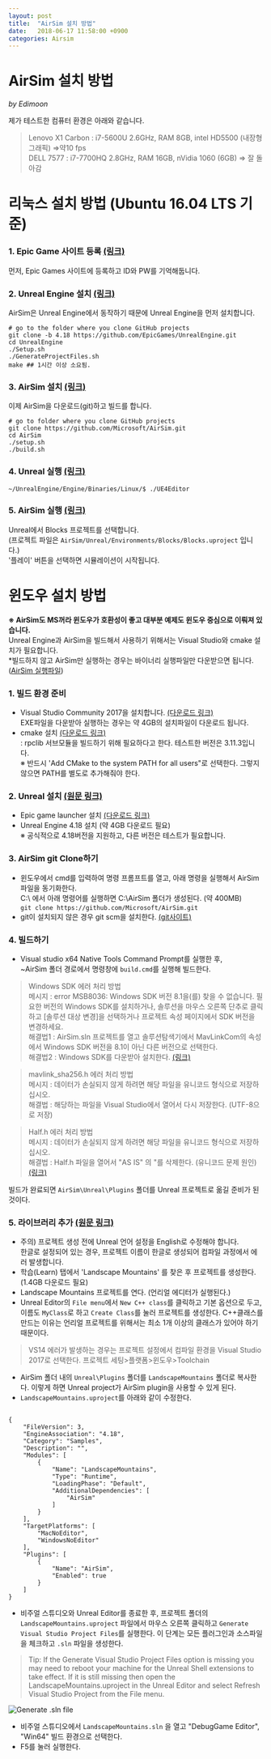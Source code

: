 ```yaml
---
layout: post
title:  "AirSim 설치 방법"
date:   2018-06-17 11:58:00 +0900
categories: Airsim
---
```

# AirSim 설치 방법
_by Edimoon_

제가 테스트한 컴퓨터 환경은 아래와 같습니다.  
> Lenovo X1 Carbon : i7-5600U 2.6GHz, RAM 8GB, intel HD5500 (내장형 그래픽) =>약10 fps      
> DELL 7577 : i7-7700HQ 2.8GHz, RAM 16GB, nVidia 1060 (6GB) => 잘 돌아감

# 리눅스 설치 방법 (Ubuntu 16.04 LTS 기준)

### 1. Epic Game 사이트 등록 [(링크)](https://docs.unrealengine.com/latest/INT/Platforms/Linux/BeginnerLinuxDeveloper/SettingUpAnUnrealWorkflow/1/index.html)   
먼저, Epic Games 사이트에 등록하고 ID와 PW를 기억해둡니다.   

### 2. Unreal Engine 설치 [(링크)](https://docs.unrealengine.com/latest/INT/Platforms/Linux/BeginnerLinuxDeveloper/SettingUpAnUnrealWorkflow/index.html)  
AirSim은 Unreal Engine에서 동작하기 때문에 Unreal Engine을 먼저 설치합니다.  
```
# go to the folder where you clone GitHub projects
git clone -b 4.18 https://github.com/EpicGames/UnrealEngine.git
cd UnrealEngine
./Setup.sh
./GenerateProjectFiles.sh
make ## 1시간 이상 소요됨.
```

### 3. AirSim 설치 [(링크)](https://github.com/Microsoft/AirSim/blob/master/docs/build_linux.md)  
이제 AirSim을 다운로드(git)하고 빌드를 합니다.
```
# go to folder where you clone GitHub projects
git clone https://github.com/Microsoft/AirSim.git
cd AirSim
./setup.sh
./build.sh
```

### 4. Unreal 실행 [(링크)](https://docs.unrealengine.com/latest/INT/Platforms/Linux/BeginnerLinuxDeveloper/SettingUpAnUnrealWorkflow/4/index.html)  
`~/UnrealEngine/Engine/Binaries/Linux/$ ./UE4Editor`

### 5. AirSim 실행 [(링크)](https://github.com/Microsoft/AirSim/blob/master/docs/unreal_blocks.md)  
Unreal에서 Blocks 프로젝트를 선택합니다.  
(프로젝트 파일은 `AirSim/Unreal/Environments/Blocks/Blocks.uproject` 입니다.)  
'플레이' 버튼을 선택하면 시뮬레이션이 시작됩니다.   
  

# 윈도우 설치 방법  
**※ AirSim도 MS꺼라 윈도우가 호환성이 좋고 대부분 예제도 윈도우 중심으로 이뤄져 있습니다.**  
Unreal Engine과 AirSim을 빌드해서 사용하기 위해서는 Visual Studio와 cmake 설치가 필요합니다.  
*빌드하지 않고 AirSim만 실행하는 경우는 바이너리 실행파일만 다운받으면 됩니다. ([AirSim 실행파일](https://github.com/Microsoft/AirSim/releases))

### 1. 빌드 환경 준비
   * Visual Studio Community 2017을 설치합니다. [(다운로드 링크)](https://my.visualstudio.com/Downloads?PId=2226)  
     EXE파일을 다운받아 실행하는 경우는 약 4GB의 설치파일이 다운로드 됩니다.  
   * cmake 설치 [(다운로드 링크)](https://cmake.org/download/)  
     : rpclib 서브모듈을 빌드하기 위해 필요하다고 한다. 테스트한 버전은 3.11.3입니다.   
     ※ 반드시 'Add CMake to the system PATH for all users"로 선택한다. 그렇지 않으면 PATH를 별도로 추가해줘야 한다.

### 2. Unreal 설치 [(원문 링크)](https://github.com/Microsoft/AirSim/blob/master/docs/build_windows.md)  
   * Epic game launcher 설치 [(다운로드 링크)](https://www.unrealengine.com/download)
   * Unreal Engine 4.18 설치 (약 4GB 다운로드 필요)  
     ※ 공식적으로 4.18버전을 지원하고, 다른 버전은 테스트가 필요합니다.

### 3. AirSim git Clone하기
   * 윈도우에서 cmd를 입력하여 명령 프롬프트를 열고, 아래 명령을 실행해서 AirSim 파일을 동기화한다.  
     C:\ 에서 아래 명령어를 실행하면 C:\AirSim 폴더가 생성된다. (약 400MB)  
     `git clone https://github.com/Microsoft/AirSim.git`
   * git이 설치되지 않은 경우 git scm을 설치한다. [(git사이트)](https://git-scm.com/)  

### 4. 빌드하기
   * Visual studio x64 Native Tools Command Prompt를 실행한 후,  
     ~AirSim 폴더 경로에서 명령창에 `build.cmd`를 실행해 빌드한다.

> Windows SDK 에러 처리 방법   
  메시지 : error MSB8036: Windows SDK 버전 8.1을(를) 찾을 수 없습니다. 필요한 버전의 Windows SDK를 설치하거나, 솔루션을 마우스 오른쪽 단추로 클릭하고 [솔루션 대상 변경]을 선택하거나 프로젝트 속성 페이지에서 SDK 버전을 변경하세요.   
  해결법1 : AirSim.sln 프로젝트를 열고 솔루션탐색기에서 MavLinkCom의 속성에서 Windows SDK 버전을 8.1이 아닌 다른 버전으로 선택한다.    
  해결법2 : Windows SDK를 다운받아 설치한다. [(링크)](https://developer.microsoft.com/ko-kr/windows/downloads/windows-10-sdk)   

> mavlink_sha256.h 에러 처리 방법  
  메시지 : 데이터가 손실되지 않게 하려면 해당 파일을 유니코드 형식으로 저장하십시오.  
  해결법 : 해당하는 파일을 Visual Studio에서 열어서 다시 저장한다. (UTF-8으로 저장)  
  
> Half.h 에러 처리 방법  
  메시지 : 데이터가 손실되지 않게 하려면 해당 파일을 유니코드 형식으로 저장하십시오.   
  해결법 : Half.h 파일을 열어서 "AS IS" 의 "를 삭제한다. (유니코드 문제 원인) [(링크)](https://github.com/Microsoft/AirSim/issues/76)  

빌드가 완료되면 `AirSim\Unreal\Plugins` 폴더를 Unreal 프로젝트로 옮길 준비가 된것이다.

### 5. 라이브러리 추가 [(원문 링크)](https://github.com/Microsoft/AirSim/blob/master/docs/unreal_custenv.md)
   * 주의) 프로젝트 생성 전에 Unreal 언어 설정을 English로 수정해야 합니다.  
     한글로 설정되어 있는 경우, 프로젝트 이름이 한글로 생성되어 컴파일 과정에서 에러 발생합니다.  
   * 학습(Learn) 탭에서 'Landscape Mountains' 를 찾은 후 프로젝트를 생성한다. (1.4GB 다운로드 필요)
   * Landscape Mountains 프로젝트를 연다. (언리얼 에디터가 실행된다.)      
   * Unreal Editor의 `File menu`에서 `New C++ class`를 클릭하고 기본 옵션으로 두고, 이름도 `MyClass`로 하고 `Create Class`를 눌러 프로젝트를 생성한다.   C++클래스를 만드는 이유는 언리얼 프로젝트를 위해서는 최소 1개 이상의 클래스가 있어야 하기 때문이다.
> VS14 에러가 발생하는 경우는 프로젝트 설정에서 컴파일 환경을 Visual Studio 2017로 선택한다. 프로젝트 세팅>플랫폼>윈도우>Toolchain   

   * AirSim 폴더 내의 `Unreal\Plugins` 폴더를 `LandscapeMountains` 폴더로 복사한다.
     이렇게 하면 Unreal project가 AirSim plugin을 사용할 수 있게 된다.
   * `LandscapeMountains.uproject`를 아래와 같이 수정한다.  
<pre><code>
{
	"FileVersion": 3,
	"EngineAssociation": "4.18",
	"Category": "Samples",
	"Description": "",
	"Modules": [
		{
			"Name": "LandscapeMountains",
			"Type": "Runtime",
			"LoadingPhase": "Default",
			"AdditionalDependencies": [
				"AirSim"
			]
		}
	],
	"TargetPlatforms": [
		"MacNoEditor",
		"WindowsNoEditor"
	],
	"Plugins": [
		{
			"Name": "AirSim",
			"Enabled": true
		}
	]
}
</code></pre>

   * 비주얼 스튜디오와 Unreal Editor를 종료한 후, 프로젝트 폴더의 `LandscapeMountains.uproject` 파일에서 마우스 오른쪽 클릭하고 `Generate Visual Studio Project Files`를 실행한다.
     이 단계는 모든 플러그인과 소스파일을 체크하고 `.sln` 파일을 생성한다.  
> Tip: If the Generate Visual Studio Project Files option is missing you may need to reboot your machine for the Unreal Shell extensions to take effect. If it is still missing then open the LandscapeMountains.uproject in the Unreal Editor and select Refresh Visual Studio Project from the File menu.  

![Generate .sln file](https://github.com/Microsoft/AirSim/raw/master/docs/images/regen_sln.png)

   * 비주얼 스튜디오에서 `LandscapeMountains.sln` 을 열고 "DebugGame Editor", "Win64" 빌드 환경으로 선택한다.  
   * F5를 눌러 실행한다.  
